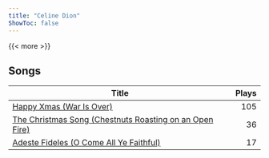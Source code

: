 ```yaml
---
title: "Celine Dion"
ShowToc: false
---
```


{{< more >}}

## Songs
Title | Plays 
----- | -----: 
[Happy Xmas (War Is Over)](/songs/happy-xmas-war-is-over) | 105
[The Christmas Song (Chestnuts Roasting on an Open Fire)](/songs/the-christmas-song-chestnuts-roasting-on-an-open-fire) | 36
[Adeste Fideles (O Come All Ye Faithful)](/songs/adeste-fideles-o-come-all-ye-faithful) | 17

